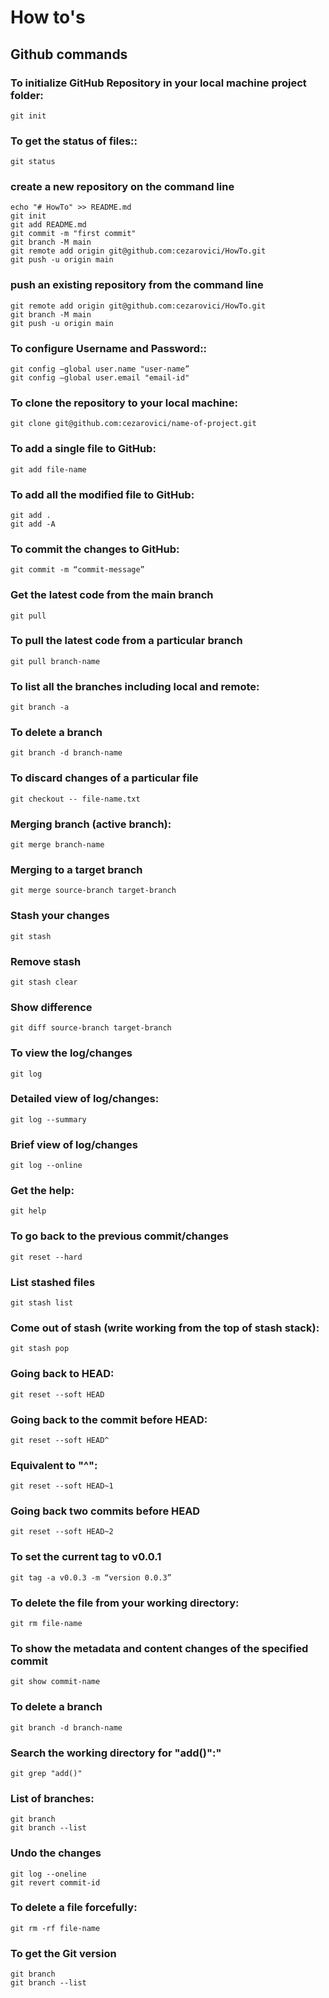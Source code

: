 # How to's
## Github commands

### To initialize GitHub Repository in your local machine project folder:
```
git init
```
### To get the status of files::
```
git status
```

### create a new repository on the command line
```
echo "# HowTo" >> README.md
git init
git add README.md
git commit -m "first commit"
git branch -M main
git remote add origin git@github.com:cezarovici/HowTo.git
git push -u origin main
```
### push an existing repository from the command line
```
git remote add origin git@github.com:cezarovici/HowTo.git
git branch -M main
git push -u origin main
```
### To configure Username and Password::
```
git config –global user.name "user-name”
git config –global user.email "email-id"
```
### To clone the repository to your local machine:

```
git clone git@github.com:cezarovici/name-of-project.git
```
### To add a single file to GitHub:
```
git add file-name
```
### To add all the modified file to GitHub:
```
git add .
git add -A
```
### To commit the changes to GitHub:
```
git commit -m “commit-message”
```
### Get the latest code from the main branch
```
git pull
```
### To pull the latest code from a particular branch
```
git pull branch-name
```
### To list all the branches including local and remote:
```
git branch -a
```
### To delete a branch
 ```
git branch -d branch-name
```
### To discard changes of a particular file
```
git checkout -- file-name.txt
```
### Merging branch (active branch):
```
git merge branch-name
```
### Merging to a target branch
```
git merge source-branch target-branch
```
### Stash your changes
```
git stash
```
### Remove stash
```
git stash clear
```
### Show difference
```
git diff source-branch target-branch
```
### To view the log/changes
```
git log
```
### Detailed view of log/changes:
```
git log --summary
```
### Brief view of log/changes
```
git log --online
```
### Get the help:
```
git help
```
### To go back to the previous commit/changes
```
git reset --hard
```
### List stashed files
```
git stash list
```
### Come out of stash (write working from the top of stash stack):
```
git stash pop
```
### Going back to HEAD:
```
git reset --soft HEAD
```
### Going back to the commit before HEAD:
```
git reset --soft HEAD^
```
### Equivalent to "^":
```
git reset --soft HEAD~1
```
### Going back two commits before HEAD
```
git reset --soft HEAD~2
```
### To set the current tag to v0.0.1
```
git tag -a v0.0.3 -m “version 0.0.3”
```
### To delete the file from your working directory:
```
git rm file-name
```
### To show the metadata and content changes of the specified commit
```
git show commit-name
```
### To delete a branch
```
git branch -d branch-name
```
### Search the working directory for "add()":"
```
git grep "add()"
```
### List of branches:
```
git branch
git branch --list
```
### Undo the changes
```
git log --oneline
git revert commit-id
```
### To delete a file forcefully:
```
git rm -rf file-name
```
### To get the Git version
```
git branch
git branch --list
```
